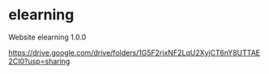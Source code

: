 # elearning
Website elearning 1.0.0

https://drive.google.com/drive/folders/1G5F2rjxNF2LqU2XyjCT6nY8UTTAE2CI0?usp=sharing
